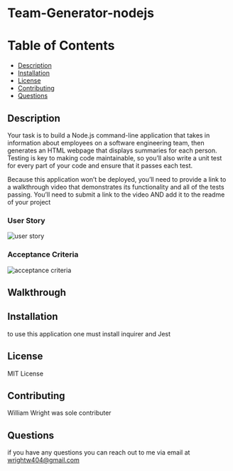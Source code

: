 # Team-Generator-nodejs

# Table of Contents 
* [Description](#description) 
* [Installation](#installation)
* [License](#license)
* [Contributing](#contributing)
* [Questions](#questions)
        
## Description 
Your task is to build a Node.js command-line application that takes in information about employees on a software engineering team, then generates an HTML webpage that displays summaries for each person. Testing is key to making code maintainable, so you’ll also write a unit test for every part of your code and ensure that it passes each test.

Because this application won’t be deployed, you’ll need to provide a link to a walkthrough video that demonstrates its functionality and all of the tests passing. You’ll need to submit a link to the video AND add it to the readme of your project

### User Story 
![user story](../../../../../../var/folders/d4/1mgtvqrd2jbch9mn467vymq40000gn/T/TemporaryItems/NSIRD_screencaptureui_88YvlS/Screen%20Shot%202022-09-25%20at%2012.51.01%20PM.png)

### Acceptance Criteria 
![acceptance criteria](../../../../../../var/folders/d4/1mgtvqrd2jbch9mn467vymq40000gn/T/TemporaryItems/NSIRD_screencaptureui_FomzPS/Screen%20Shot%202022-09-25%20at%2012.51.41%20PM.png)
## Walkthrough 



## Installation
to use this application one must install inquirer and Jest

## License 
MIT License

## Contributing 
William Wright was sole contributer 

## Questions
if you have any questions you can reach out to me via email at wrightw404@gmail.com 